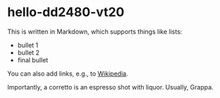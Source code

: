 hello-dd2480-vt20
=================

This is written in Markdown, which supports things like lists:
* bullet 1
* bullet 2
* final bullet

You can also add links, e.g., to [Wikipedia](https://www.wikipedia.org).

Importantly, a corretto is an espresso shot with liquor. Usually, Grappa.
